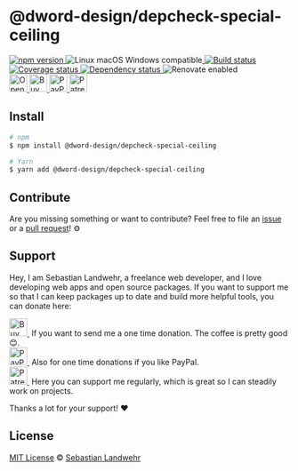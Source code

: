 <!-- TITLE/ -->
# @dword-design/depcheck-special-ceiling
<!-- /TITLE -->

<!-- BADGES/ -->
  <p>
    <a href="https://npmjs.org/package/@dword-design/depcheck-special-ceiling">
      <img
        src="https://img.shields.io/npm/v/@dword-design/depcheck-special-ceiling.svg"
        alt="npm version"
      >
    </a><img src="https://img.shields.io/badge/os-linux%20%7C%C2%A0macos%20%7C%C2%A0windows-blue" alt="Linux macOS Windows compatible"><a href="https://github.com/dword-design/depcheck-special-ceiling/actions">
      <img
        src="https://github.com/dword-design/depcheck-special-ceiling/workflows/build/badge.svg"
        alt="Build status"
      >
    </a><a href="https://codecov.io/gh/dword-design/depcheck-special-ceiling">
      <img
        src="https://codecov.io/gh/dword-design/depcheck-special-ceiling/branch/master/graph/badge.svg"
        alt="Coverage status"
      >
    </a><a href="https://david-dm.org/dword-design/depcheck-special-ceiling">
      <img src="https://img.shields.io/david/dword-design/depcheck-special-ceiling" alt="Dependency status">
    </a><img src="https://img.shields.io/badge/renovate-enabled-brightgreen" alt="Renovate enabled"><br/><a href="https://gitpod.io/#https://github.com/dword-design/depcheck-special-ceiling">
      <img
        src="https://gitpod.io/button/open-in-gitpod.svg"
        alt="Open in Gitpod"
        height="32"
      >
    </a><a href="https://www.buymeacoffee.com/dword">
      <img
        src="https://www.buymeacoffee.com/assets/img/guidelines/download-assets-sm-2.svg"
        alt="Buy Me a Coffee"
        height="32"
      >
    </a><a href="https://paypal.me/SebastianLandwehr">
      <img
        src="https://sebastianlandwehr.com/images/paypal.svg"
        alt="PayPal"
        height="32"
      >
    </a><a href="https://www.patreon.com/dworddesign">
      <img
        src="https://sebastianlandwehr.com/images/patreon.svg"
        alt="Patreon"
        height="32"
      >
    </a>
</p>
<!-- /BADGES -->

<!-- DESCRIPTION/ -->

<!-- /DESCRIPTION -->

<!-- INSTALL/ -->
## Install

```bash
# npm
$ npm install @dword-design/depcheck-special-ceiling

# Yarn
$ yarn add @dword-design/depcheck-special-ceiling
```
<!-- /INSTALL -->

<!-- LICENSE/ -->
## Contribute

Are you missing something or want to contribute? Feel free to file an [issue](https://github.com/dword-design/depcheck-special-ceiling/issues) or a [pull request](https://github.com/dword-design/depcheck-special-ceiling/pulls)! ⚙️

## Support

Hey, I am Sebastian Landwehr, a freelance web developer, and I love developing web apps and open source packages. If you want to support me so that I can keep packages up to date and build more helpful tools, you can donate here:

<p>
  <a href="https://www.buymeacoffee.com/dword">
    <img
      src="https://www.buymeacoffee.com/assets/img/guidelines/download-assets-sm-2.svg"
      alt="Buy Me a Coffee"
      height="32"
    >
  </a>&nbsp;If you want to send me a one time donation. The coffee is pretty good 😊.<br/>
  <a href="https://paypal.me/SebastianLandwehr">
    <img
      src="https://sebastianlandwehr.com/images/paypal.svg"
      alt="PayPal"
      height="32"
    >
  </a>&nbsp;Also for one time donations if you like PayPal.<br/>
  <a href="https://www.patreon.com/dworddesign">
    <img
      src="https://sebastianlandwehr.com/images/patreon.svg"
      alt="Patreon"
      height="32"
    >
  </a>&nbsp;Here you can support me regularly, which is great so I can steadily work on projects.
</p>

Thanks a lot for your support! ❤️

## License

[MIT License](https://opensource.org/licenses/MIT) © [Sebastian Landwehr](https://sebastianlandwehr.com)
<!-- /LICENSE -->
